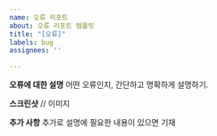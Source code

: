 ```yaml
---
name: 오류 리포트
about: 오류 리포트 템플릿
title: "[오류]"
labels: bug
assignees: ''

---
```


**오류에 대한 설명**
어떤 오류인지, 간단하고 명확하게 설명하기.

**스크린샷**
// 이미지

**추가 사항**
추가로 설명에 필요한 내용이 있으면 기재
